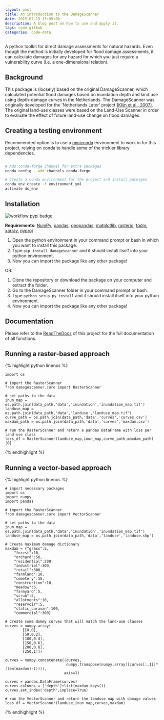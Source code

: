 ```yaml
---
layout: post
title: An introduction to the DamageScanner
date: 2015-07-15 15:09:00
description: A blog post on how to use and apply it.
tags: code github
categories: code-data
---
```


A python toolkit for direct damage assessments for natural hazards. Even though the method is initially developed for flood damage assessments, it can calculate damages for any hazard for which you just require a vulnerability curve (i.e. a one-dimensional relation). 

## Background
This package is (loosely) based on the original DamageScanner, which calculated potential flood damages based on inundation depth and land use using depth-damage curves in the Netherlands. The DamageScanner was originally developed for the 'Netherlands Later' project [(Klijn et al., 2007)](https://www.rivm.nl/bibliotheek/digitaaldepot/WL_rapport_Overstromingsrisicos_Nederland.pdf).  The original land-use classes were based on the Land-Use Scanner in order to evaluate the effect of future land-use change on flood damages. 

## Creating a testing environment
Recommended option is to use a [miniconda](https://conda.io/miniconda.html)
environment to work in for this project, relying on conda to handle some of the
trickier library dependencies.

```bash

# Add conda-forge channel for extra packages
conda config --add channels conda-forge

# Create a conda environment for the project and install packages
conda env create -f environment.yml
activate ds_env

```

## Installation
[![workflow pypi badge](https://img.shields.io/pypi/v/damagescanner.svg?colorB=blue)](https://pypi.python.org/project/damagescanner/)

**Requirements:** [NumPy](http://www.numpy.org/), [pandas](https://pandas.pydata.org/), [geopandas](http://geopandas.org/), [matplotlib](https://matplotlib.org/), [rasterio](https://github.com/mapbox/rasterio), [tqdm](https://github.com/tqdm/tqdm), 
[xarray](https://docs.xarray.dev/en/stable/), [pyproj](https://pyproj4.github.io/pyproj/stable/) 


1. Open the python environment in your command prompt or bash in which you want to install this package.
2. Type ``pip install damagescanner`` and it should install itself into your python environment.
3. Now you can import the package like any other package!

OR:

1. Clone the repository or download the package on your computer and extract the folder.
2. Go to the DamageScanner folder in your command prompt or bash.
3. Type ``python setup.py install`` and it should install itself into your python environment.
4. Now you can import the package like any other package!


## Documentation

Please refer to the [ReadTheDocs](http://damagescanner.readthedocs.io/) of this project for the full documentation of all functions. 
<br>

## Running a raster-based approach
{% highlight python linenos %}

    import os
    
    # import the RasterScanner
    from damagescanner.core import RasterScanner
    
    # set paths to the data
    inun_map = os.path.join(data_path,'data','inundation','inundation_map.tif')
    landuse_map = os.path.join(data_path,'data','landuse','landuse_map.tif')
    curve_path = os.path.join(data_path,'data','curves','curves.csv')
    maxdam_path = os.path.join(data_path,'data','curves','maxdam.csv')
        
    # run the RasterScanner and return a pandas DataFrame with loss per land-use class
    loss_df = RasterScanner(landuse_map,inun_map,curve_path,maxdam_path)[0]


{% endhighlight %}
<br>

## Running a vector-based approach
{% highlight python linenos %}

    # import necessary packages
    import os
    import numpy
    import pandas 
       
    # import the RasterScanner
    from damagescanner.core import VectorScanner
    
    # set paths to the data
    inun_map = os.path.join(data_path,'data','inundation','inundation_map.tif')
    landuse_map = os.path.join(data_path,'data','landuse','landuse.shp')

    # Create maximum damage dictionary
    maxdam = {"grass":5,
        "forest":10,
        "orchard":50,
        "residential":200,
        "industrial":300,
        "retail":300,
        "farmland":10,
        "cemetery":15,
        "construction":10,
        "meadow":5,
        "farmyard":5,
        "scrub":5,
        "allotments":10,
        "reservoir":5,
        "static_caravan":100,
        "commercial":300}
        
    # Create some dummy curves that will match the land-use classes
    curves = numpy.array(
            [[0,0],
            [50,0.2],
            [100,0.4],
            [150,0.6],
            [200,0.8],
            [250,1]])  
    
    curves = numpy.concatenate((curves,
                                numpy.transpose(numpy.array([curves[:,1]]*(len(maxdam)-1)))),
                               axis=1)
    
    curves = pandas.DataFrame(curves)
    curves.columns = ['depth']+list(maxdam.keys())
    curves.set_index('depth',inplace=True)    

    # run the VectorScanner and return the landuse map with damage values
    loss_df = VectorScanner(landuse,inun_map,curves,maxdam)


{% endhighlight %}
